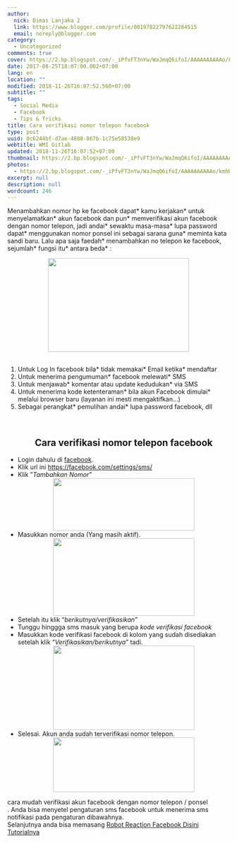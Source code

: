 ```yaml
---
author:
  nick: Dimas Lanjaka 2
  link: https://www.blogger.com/profile/08197822797622284515
  email: noreply@blogger.com
category:
  - Uncategorized
comments: true
cover: https://2.bp.blogspot.com/-_iPfvFT3nYw/WaJmqQ6ifoI/AAAAAAAAAAo/kmhDBlj0teEtqHC1OAmA2e3GrhCGxhaNACLcBGAs/s320/StockSnap_WBWKY1FQ2I.jpg
date: 2017-08-25T18:07:00.002+07:00
lang: en
location: ""
modified: 2018-11-26T16:07:52.560+07:00
subtitle: ""
tags:
  - Social Media
  - Facebook
  - Tips & Tricks
title: Cara verifikasi nomor telepon facebook
type: post
uuid: 0c6244bf-d7ae-4888-867b-1c75e58538e9
webtitle: WMI Gitlab
updated: 2018-11-26T16:07:52+07:00
thumbnail: https://2.bp.blogspot.com/-_iPfvFT3nYw/WaJmqQ6ifoI/AAAAAAAAAAo/kmhDBlj0teEtqHC1OAmA2e3GrhCGxhaNACLcBGAs/s320/StockSnap_WBWKY1FQ2I.jpg
photos:
  - https://2.bp.blogspot.com/-_iPfvFT3nYw/WaJmqQ6ifoI/AAAAAAAAAAo/kmhDBlj0teEtqHC1OAmA2e3GrhCGxhaNACLcBGAs/s320/StockSnap_WBWKY1FQ2I.jpg
excerpt: null
description: null
wordcount: 246
---
```


<p>Menambahkan nomor hp ke facebook dapat* kamu kerjakan* untuk menyelamatkan* akun facebook dan pun* memverifikasi akun facebook dengan nomor telepon, jadi andai* sewaktu masa-masa* lupa password dapat* menggunakan nomor ponsel ini sebagai sarana guna* meminta kata sandi baru.   Lalu apa saja faedah* menambahkan no telepon ke facebook, sejumlah* fungsi itu* antara beda* :<br></p><div class="separator" style="clear: both; text-align: center;"><a href="//webmanajemen.com/page/safelink.html?url=aHR0cHM6Ly8yLmJwLmJsb2dzcG90LmNvbS8tX2lQZnZGVDNuWXcvV2FKbXFRNmlmb0kvQUFBQUFBQUFBQW8va21oREJsajB0ZUV0cUhDMU9BbUEyZTNHcmhDR3hoYU5BQ0xjQkdBcy9zMTYwMC9TdG9ja1NuYXBfV0JXS1kxRlEySS5qcGc=" imageanchor="1" style="margin-left: 1em; margin-right: 1em;" rel="nofollow noopener" target="_blank"><img border="0" data-original-height="1063" data-original-width="1600" height="212" src="https://2.bp.blogspot.com/-_iPfvFT3nYw/WaJmqQ6ifoI/AAAAAAAAAAo/kmhDBlj0teEtqHC1OAmA2e3GrhCGxhaNACLcBGAs/s320/StockSnap_WBWKY1FQ2I.jpg" width="320"></a></div><br><ol><li>Untuk Log In facebook bila* tidak memakai* Email ketika* mendaftar </li><li>Untuk menerima pengumuman* facebook melewati* SMS</li><li>Untuk menjawab* komentar atau update kedudukan* via SMS </li><li>Untuk menerima kode ketenteraman* bila akun Facebook dimulai* melalui browser baru (layanan ini mesti mengaktifkan…)</li><li>Sebagai perangkat* pemulihan andai* lupa password facebook, dll</li></ol><br><ul><center><h2>Cara verifikasi nomor telepon facebook</h2></center><li>Login dahulu di <a alt="fb" href="//webmanajemen.com/page/safelink.html?url=aHR0cHM6Ly9mYi5tZS8=" rel="nofollow noopener" title="facebook login" target="_blank">facebook</a>.</li><li>Klik url ini <a alt="facebook Setting" href="//webmanajemen.com/page/safelink.html?url=aHR0cHM6Ly9mYWNlYm9vay5jb20vc2V0dGluZ3Mvc21zLw==" rel="nofollow noopener" target="_blank" title="Facebook settings">https://facebook.com/settings/sms/</a></li><li>Klik ”<i>Tambahkan Nomor</i>”<div class="separator" style="clear: both; text-align: center;"><a href="//webmanajemen.com/page/safelink.html?url=aHR0cDovL3Jlcy5jbG91ZGluYXJ5LmNvbS9kaW1hc2xhbmpha2EvaW1hZ2UvZmV0Y2gvaHR0cHM6Ly8zLmJwLmJsb2dzcG90LmNvbS8tN3ZlQ0NncUxMM00vVnNXNDY4RDRWM0kvQUFBQUFBQUFTb0UvZUFiUXl4N2h3NjQvczE2MDAvQ0FSQSt2ZXJpZmlrYXNpK2ZhY2Vib29rK2Rlbmdhbitwb25zZWwrbm9tb3IraHArMS5qcGc=" imageanchor="1" style="margin-left: 1em; margin-right: 1em;" rel="nofollow noopener" target="_blank"><img border="0" data-original-height="269" data-original-width="721" height="119" src="https://res.cloudinary.com/dimaslanjaka/image/fetch/https://3.bp.blogspot.com/-7veCCgqLL3M/VsW468D4V3I/AAAAAAAASoE/eAbQyx7hw64/s1600/CARA+verifikasi+facebook+dengan+ponsel+nomor+hp+1.jpg" width="320"></a></div></li><li>Masukkan nomor anda (Yang masih aktif).<div class="separator" style="clear: both; text-align: center;"><a href="//webmanajemen.com/page/safelink.html?url=aHR0cHM6Ly8yLmJwLmJsb2dzcG90LmNvbS8tc0FXQ3pvck9KUnMvV2FBRGtERWJMc0kvQUFBQUFBQUFBRGsvYlpoVmRPT25uQWs0bkZLMllCdzd6R0Y3V1FoZ2R2WnRRQ0xjQkdBcy9zMTYwMC9DQVJBJTJCdmVyaWZpa2FzaSUyQmZhY2Vib29rJTJCZGVuZ2FuJTJCcG9uc2VsJTJCbm9tb3IlMkJocCUyQjIuanBn" imageanchor="1" style="margin-left: 1em; margin-right: 1em;" rel="nofollow noopener" target="_blank"><img border="0" data-original-height="262" data-original-width="474" height="176" src="https://2.bp.blogspot.com/-sAWCzorOJRs/WaADkDEbLsI/AAAAAAAAADk/bZhVdOOnnAk4nFK2YBw7zGF7WQhgdvZtQCLcBGAs/s320/CARA%2Bverifikasi%2Bfacebook%2Bdengan%2Bponsel%2Bnomor%2Bhp%2B2.jpg" width="320"></a></div></li><li>Setelah itu klik “<i>berikutnya/verifikasikan</i>”</li><li>Tunggu hinggga sms masuk yang berupa <i>kode</i> <i>verifikasi facebook</i></li><li>Masukkan kode verifikasi facebook di kolom yang sudah disediakan setelah klik “<i>Verifikasikan/berikutnya</i>” tadi.<div class="separator" style="clear: both; text-align: center;"><a href="//webmanajemen.com/page/safelink.html?url=aHR0cHM6Ly8zLmJwLmJsb2dzcG90LmNvbS8tTmJtRElnbGd3UEEvV2FBRDNDa0tUUUkvQUFBQUFBQUFBRG8vVXJWdEFmanYwazRuMlZGZlFiT3kzUjdGbjQ2dnNMYzZBQ0xjQkdBcy9zMTYwMC9DQVJBJTJCdmVyaWZpa2FzaSUyQmZhY2Vib29rJTJCZGVuZ2FuJTJCcG9uc2VsJTJCbm9tb3IlMkJocCUyQjMuanBn" imageanchor="1" style="margin-left: 1em; margin-right: 1em;" rel="nofollow noopener" target="_blank"><img border="0" data-original-height="285" data-original-width="477" height="191" src="https://3.bp.blogspot.com/-NbmDIglgwPA/WaAD3CkKTQI/AAAAAAAAADo/UrVtAfjv0k4n2VFfQbOy3R7Fn46vsLc6ACLcBGAs/s320/CARA%2Bverifikasi%2Bfacebook%2Bdengan%2Bponsel%2Bnomor%2Bhp%2B3.jpg" width="320"></a></div></li><li>Selesai. Akun anda sudah terverifikasi nomor telepon.<div class="separator" style="clear: both; text-align: center;"><a href="//webmanajemen.com/page/safelink.html?url=aHR0cHM6Ly8zLmJwLmJsb2dzcG90LmNvbS8tVVBidzgzVk95MFUvV2FBRW5kWlNXQUkvQUFBQUFBQUFBRHcvUkJXTmszQTZrQkVhX1Uyc043Rm4xczBoNkh3UlBYU0FRQ0xjQkdBcy9zMTYwMC9DQVJBJTJCdmVyaWZpa2FzaSUyQmZhY2Vib29rJTJCZGVuZ2FuJTJCcG9uc2VsJTJCbm9tb3IlMkJocCUyQjQuanBn" imageanchor="1" style="margin-left: 1em; margin-right: 1em;" rel="nofollow noopener" target="_blank"><img border="0" data-original-height="164" data-original-width="420" height="124" src="https://3.bp.blogspot.com/-UPbw83VOy0U/WaAEndZSWAI/AAAAAAAAADw/RBWNk3A6kBEa_U2sN7Fn1s0h6HwRPXSAQCLcBGAs/s320/CARA%2Bverifikasi%2Bfacebook%2Bdengan%2Bponsel%2Bnomor%2Bhp%2B4.jpg" width="320"></a></div></li></ul><div>cara mudah verifikasi akun facebook dengan nomor telepon / ponsel</div>. Anda bisa menyetel pengaturan sms facebook untuk menerima sms notifikasi pada pengaturan dibawahnya. <br>Selanjutnya anda bisa memasang <a href="//webmanajemen.com/page/safelink.html?url=aHR0cHM6Ly93ZWItbWFuYWplbWVuLmJsb2dzcG90LnNnLzIwMTcvMDgvdXBkYXRlLXJvYm90LXJlYWN0aW9uLWZhY2Vib29rLXRlcmJhcnUuaHRtbA==" target="_blank" rel="nofollow noopener">Robot Reaction Facebook Disini Tutorialnya</a>

